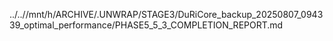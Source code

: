 ../..//mnt/h/ARCHIVE/.UNWRAP/STAGE3/DuRiCore_backup_20250807_094339_optimal_performance/PHASE5_5_3_COMPLETION_REPORT.md